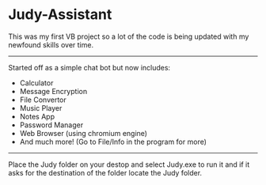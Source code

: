 # Judy-Assistant
This was my first VB project so a lot of the code is being updated with my newfound skills over time.<br>
****
Started off as a simple chat bot but now includes:
 * Calculator
 * Message Encryption
 * File Convertor
 * Music Player
 * Notes App
 * Password Manager
 * Web Browser (using chromium engine)<br>
 * And much more! (Go to File/Info in the program for more)
****
Place the Judy folder on your destop and select Judy.exe to run it and if it asks for the destination of the folder locate the Judy folder.
